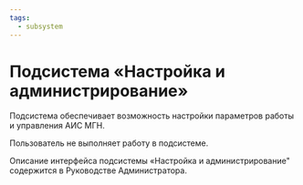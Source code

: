 ```yaml
---
tags:
  - subsystem
---
```

Подсистема «Настройка и администрирование»
==========================================

Подсистема обеспечивает возможность настройки параметров работы и
управления АИС МГН.

Пользователь не выполняет работу в подсистеме.

Описание интерфейса подсистемы «Настройка и администрирование\"
содержится в Руководстве Администратора.
